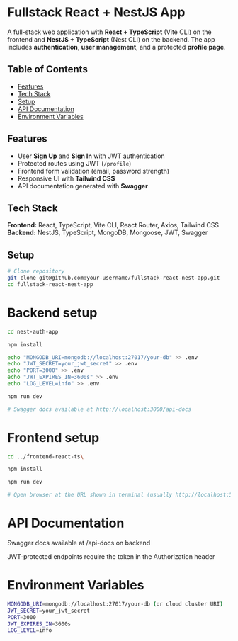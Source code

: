 # Fullstack React + NestJS App

A full-stack web application with **React + TypeScript** (Vite CLI) on the frontend and **NestJS + TypeScript** (Nest CLI) on the backend. The app includes **authentication**, **user management**, and a protected **profile page**.

## Table of Contents

- [Features](#features)
- [Tech Stack](#tech-stack)
- [Setup](#setup)
- [API Documentation](#api-documentation)
- [Environment Variables](#environment-variables)

## Features

- User **Sign Up** and **Sign In** with JWT authentication
- Protected routes using JWT (`/profile`)
- Frontend form validation (email, password strength)
- Responsive UI with **Tailwind CSS**
- API documentation generated with **Swagger**

## Tech Stack

**Frontend:** React, TypeScript, Vite CLI, React Router, Axios, Tailwind CSS  
**Backend:** NestJS, TypeScript, MongoDB, Mongoose, JWT, Swagger

## Setup

```bash
# Clone repository
git clone git@github.com:your-username/fullstack-react-nest-app.git
cd fullstack-react-nest-app
```

# Backend setup

```bash
cd nest-auth-app

npm install

echo "MONGODB_URI=mongodb://localhost:27017/your-db" >> .env
echo "JWT_SECRET=your_jwt_secret" >> .env
echo "PORT=3000" >> .env
echo "JWT_EXPIRES_IN=3600s" >> .env
echo "LOG_LEVEL=info" >> .env

npm run dev

# Swagger docs available at http://localhost:3000/api-docs
```

# Frontend setup

```bash
cd ../frontend-react-ts\

npm install

npm run dev

# Open browser at the URL shown in terminal (usually http://localhost:5173)
```

# API Documentation
Swagger docs available at /api-docs on backend

JWT-protected endpoints require the token in the Authorization header

# Environment Variables
```bash
MONGODB_URI=mongodb://localhost:27017/your-db (or cloud cluster URI)
JWT_SECRET=your_jwt_secret
PORT=3000
JWT_EXPIRES_IN=3600s
LOG_LEVEL=info
```
